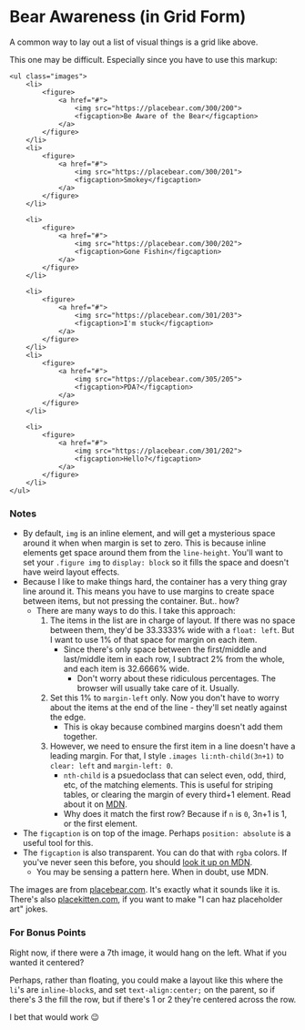 # Bear Awareness (in Grid Form)

A common way to lay out a list of visual things is a grid like above.

This one may be difficult. Especially since you have to use this markup:

    <ul class="images">
        <li>
            <figure>
                <a href="#">
                    <img src="https://placebear.com/300/200">
                    <figcaption>Be Aware of the Bear</figcaption>
                </a>
            </figure>        
        </li>
        <li>
            <figure>
                <a href="#">
                    <img src="https://placebear.com/300/201">
                    <figcaption>Smokey</figcaption>
                </a>
            </figure>  
        </li>

        <li>
            <figure>
                <a href="#">
                    <img src="https://placebear.com/300/202">
                    <figcaption>Gone Fishin</figcaption>
                </a>
            </figure>  
        </li>

        <li>
            <figure>
                <a href="#">
                    <img src="https://placebear.com/301/203">
                    <figcaption>I'm stuck</figcaption>
                </a>
            </figure>        
        </li>
        <li>
            <figure>
                <a href="#">
                    <img src="https://placebear.com/305/205">
                    <figcaption>PDA?</figcaption>
                </a>
            </figure>  
        </li>

        <li>
            <figure>
                <a href="#">
                    <img src="https://placebear.com/301/202">
                    <figcaption>Hello?</figcaption>
                </a>
            </figure>  
        </li>
    </ul>

### Notes
* By default, `img` is an inline element, and will get a mysterious space around it
when when margin is set to zero. This is because inline elements get space around them
from the `line-height`. You'll want to set your `.figure img` to `display: block` so it fills
the space and doesn't have weird layout effects.
* Because I like to make things hard, the container has a very thing gray line around it. This means
you have to use margins to create space between items, but not pressing the container. But.. how?
    * There are many ways to do this. I take this approach:
        1. The items in the list are in charge of layout. If there was no space between them, they'd
        be 33.3333% wide with a `float: left`. But I want to use 1% of that space for margin on each item.
            * Since there's only space between the first/middle and last/middle item in each row,
            I subtract 2% from the whole, and each item is 32.6666% wide.
                * Don't worry about these ridiculous percentages. The browser will usually take care of it. Usually.
        2. Set this 1% to `margin-left` only. Now you don't have to worry about the items at the end of the line - they'll set neatly against the edge.
            * This is okay because combined margins doesn't add them together.
        3. However, we need to ensure the first item in a line doesn't have a leading margin. For that, I style `.images li:nth-child(3n+1)` to `clear: left` and `margin-left: 0`.
            * `nth-child` is a psuedoclass that can select even, odd, third, etc, of the matching elements. This is useful for striping tables, or clearing the margin of every third+1 element. Read about it on [MDN](https://developer.mozilla.org/en-US/docs/Web/CSS/%3Anth-child).
            * Why does it match the first row? Because if `n` is `0`, 3n+1 is 1, or the first element.
* The `figcaption` is on top of the image. Perhaps `position: absolute` is a useful tool for this.
* The `figcaption` is also transparent. You can do that with `rgba` colors. If you've never seen this before, you should [look it up on MDN](https://developer.mozilla.org/en-US/docs/Web/CSS/color_value#rgba()).
    * You may be sensing a pattern here. When in doubt, use MDN.

The images are from [placebear.com](https://placebear.com). It's exactly what it sounds like it is.
There's also [placekitten.com](https://placekitten.com), if you want to make "I can haz placeholder art" jokes.

### For Bonus Points

Right now, if there were a 7th image, it would hang on the left.
What if you wanted it centered?

Perhaps, rather than floating, you could make a layout like this where the `li`'s are 
`inline-block`s, and set `text-align:center;` on the parent, so if there's 3 the fill the row, 
but if there's 1 or 2 they're centered across the row.

I bet that would work 😉

